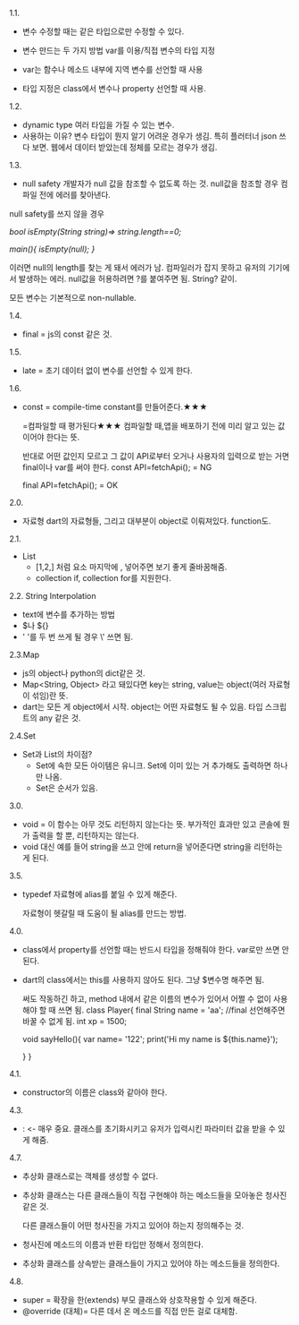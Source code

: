 1.1.

- 변수 수정할 때는 같은 타입으로만 수정할 수 있다. 

- 변수 만드는 두 가지 방법
  var를 이용/직접 변수의 타입 지정
- var는 함수나 메소드 내부에 지역 변수를 선언할 때 사용
- 타입 지정은 class에서 변수나 property 선언할 때 사용.

1.2.

-  dynamic type
  여러 타입을 가질 수 있는 변수.
- 사용하는 이유?
  변수 타입이 뭔지 알기 어려운 경우가 생김. 
  특히 플러터너 json 쓰다 보면.
  웹에서 데이터 받았는데 정체를 모르는 경우가 생김.

1.3.

- null safety
  개발자가 null 값을 참조할 수 없도록 하는 것. 
  null값을 참조할 경우 컴파일 전에 에러를 찾아낸다. 

null safety를 쓰지 않을 경우

*bool isEmpty(String string)=> string.length==0;*

*main(){*
  *isEmpty(null);*
*}*

이러면 null의 length를 찾는 게 돼서 에러가 남. 
컴파일러가 잡지 못하고 유저의 기기에서 발생하는 에러.
null값을 허용하려면 ?를 붙여주면 됨. String? 같이.



모든 변수는 기본적으로 non-nullable.

1.4.

- final = js의 const 같은 것.

1.5.

- late = 초기 데이터 없이 변수를 선언할 수 있게 한다. 

1.6.

- const = compile-time constant를 만들어준다.★★★

  =컴파일할 때 평가된다★★★
  컴파일할 때,앱을 배포하기 전에 미리 알고 있는 값이어야 한다는 뜻.

  반대로 어떤 값인지 모르고 그 값이 API로부터 오거나 사용자의 입력으로 받는 거면 final이나 var를 써야 한다. 
  const API=fetchApi();    = NG

  final API=fetchApi();    = OK
  

2.0.

- 자료형
  dart의 자료형들, 그리고 대부분이 object로 이뤄져있다. function도.

2.1.

- List
  - [1,2,] 처럼 요소 마지막에 , 넣어주면 보기 좋게 줄바꿈해줌.
  - collection if, collection for를 지원한다. 

2.2. String Interpolation

- text에 변수를 추가하는 방법
- $나 ${}
- ' '를 두 번 쓰게 될 경우 \\' 쓰면 됨.

2.3.Map

- js의 object나 python의 dict같은 것. 
- Map<String, Object>
  라고 돼있다면 key는 string, value는 object(여러 자료형이 섞임)란 뜻.
- dart는 모든 게 object에서 시작. object는 어떤 자료형도 될 수 있음. 타입 스크립트의 any 같은 것. 

2.4.Set

- Set과 List의 차이점?
  - Set에 속한 모든 아이템은 유니크. 
    Set에 이미 있는 거 추가해도 출력하면 하나만 나옴. 
  - Set은 순서가 있음.

3.0.

- void = 이 함수는 아무 것도 리턴하지 않는다는 뜻.
  부가적인 효과만 있고 콘솔에 뭔가 출력을 할 뿐, 리턴하지는 않는다. 
- void 대신 예를 들어 string을 쓰고 안에 return을 넣어준다면 string을 리턴하는 게 된다. 

3.5.

- typedef
  자료형에 alias를 붙일 수 있게 해준다. 

  자료형이 헷갈릴 때 도움이 될 alias를 만드는 방법.

4.0.

- class에서 property를 선언할 때는 반드시 타입을 정해줘야 한다. var로만 쓰면 안 된다. 

- dart의 class에서는 this를 사용하지 않아도 된다. 그냥 $변수명 해주면 됨. 

  써도 작동하긴 하고, method 내에서 같은 이름의 변수가 있어서 어쩔 수 없이 사용해야 할 때 쓰면 됨. class Player{
    final String name = 'aa';
    //final 선언해주면 바꿀 수 없게 됨. 
    int xp = 1500;

    void sayHello(){
      var name= '122';
      print('Hi my name is ${this.name}');
      
    }
  }

4.1.

- constructor의 이름은 class와 같아야 한다. 

4.3.

- : <- 매우 중요. 클래스를 초기화시키고 유저가 입력시킨 파라미터 값을 받을 수 있게 해줌. 

4.7.

- 추상화 클래스로는 객체를 생성할 수 없다. 

- 추상화 클래스는 다른 클래스들이 직접 구현해야 하는 메소드들을 모아놓은 청사진 같은 것. 

  다른 클래스들이 어떤 청사진을 가지고 있어야 하는지 정의해주는 것. 

- 청사진에 메소드의 이름과 반환 타입만 정해서 정의한다. 

- 추상화 클래스를 상속받는 클래스들이 가지고 있어야 하는 메소드들을 정의한다. 

4.8.

- super = 확장을 한(extends) 부모 클래스와 상호작용할 수 있게 해준다. 
- @override (대체)= 다른 데서 온 메소드를 직접 만든 걸로 대체함. 